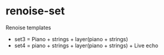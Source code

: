 # renoise-set
Renoise templates

- set3 = Piano + strings + layer(piano + strings)
- set4 = piano + strings + layer(piano + strings) + Live echo
